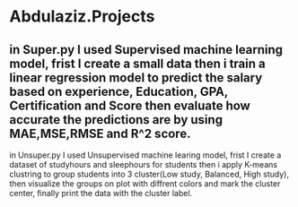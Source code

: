 # Abdulaziz.Projects

in Super.py I used Supervised machine learning model, frist I create a small data then i train a linear regression model to predict the salary based on experience, Education, GPA, Certification and Score then evaluate how accurate the predictions are by using MAE,MSE,RMSE and R^2 score.
---
in Unsuper.py I used Unsupervised machine learing model, frist I create a dataset of studyhours and sleephours for students then i apply K-means clustring to group students into 3 cluster(Low study, Balanced, High study), then visualize the groups on plot with diffrent colors and mark the cluster center, finally print the data with the cluster label.
